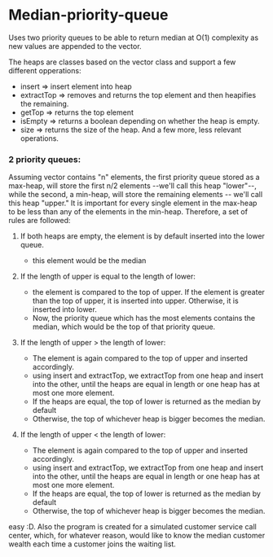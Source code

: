 # Median-priority-queue
Uses two priority queues to be able to return median at O(1) complexity as new values are appended to the vector.

The heaps are classes based on the vector class and support a few different opperations:
  - insert => insert element into heap
  - extractTop => removes and returns the top element and then heapifies the remaining.
  - getTop => returns the top element
  - isEmpty => returns a boolean depending on whether the heap is empty.
  - size => returns the size of the heap.
And a few more, less relevant operations.

### 2 priority queues:

Assuming vector contains "n" elements, the first priority queue stored as a max-heap, will store the first n/2 elements --we'll call this heap "lower"--, while the second, a min-heap, will store the remaining elements -- we'll call this heap "upper." It is important for every single element in the max-heap to be less than any of the elements in the min-heap. Therefore, a set of rules are followed:

1. If both heaps are empty, the element is by default inserted into the lower queue.
      - this element would be the median

2. If the length of upper is equal to the length of lower:
      - the element is compared to the top of upper. If the element is greater than the top of upper, it is inserted into upper. Otherwise, it is inserted into lower.
      - Now, the priority queue which has the most elements contains the median, which would be the top of that priority queue.

3. If the length of upper > the length of lower:
      - The element is again compared to the top of upper and inserted accordingly.
      - using insert and extractTop, we extractTop from one heap and insert into the other, until the heaps are equal in length or one heap has at most one more element.
      - If the heaps are equal, the top of lower is returned as the median by default
      - Otherwise, the top of whichever heap is bigger becomes the median.
      
4. If the length of upper < the length of lower:
      - The element is again compared to the top of upper and inserted accordingly.
      - using insert and extractTop, we extractTop from one heap and insert into the other, until the heaps are equal in length or one heap has at most one more element.
      - If the heaps are equal, the top of lower is returned as the median by default
      - Otherwise, the top of whichever heap is bigger becomes the median.


easy :D. Also the program is created for a simulated customer service call center, which, for whatever reason, would like to know the median customer wealth each time a customer joins the waiting list.
  
